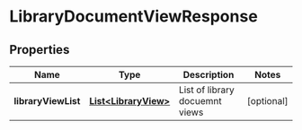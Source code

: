 
# LibraryDocumentViewResponse

## Properties
Name | Type | Description | Notes
------------ | ------------- | ------------- | -------------
**libraryViewList** | [**List&lt;LibraryView&gt;**](LibraryView.md) | List of library docuemnt views |  [optional]



